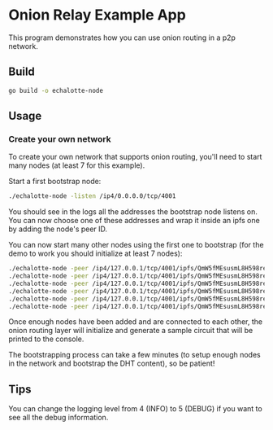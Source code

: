 # Onion Relay Example App

This program demonstrates how you can use onion routing in a p2p network.

## Build

```bash
go build -o echalotte-node
```

## Usage

### Create your own network

To create your own network that supports onion routing, you'll need to start
many nodes (at least 7 for this example).

Start a first bootstrap node:

```bash
./echalotte-node -listen /ip4/0.0.0.0/tcp/4001
```

You should see in the logs all the addresses the bootstrap node listens on.
You can now choose one of these addresses and wrap it inside an ipfs one by
adding the node's peer ID.

You can now start many other nodes using the first one to bootstrap (for the
demo to work you should initialize at least 7 nodes):

```bash
./echalotte-node -peer /ip4/127.0.0.1/tcp/4001/ipfs/QmW5fMEsusmL8H598reQgSCPmvv4UZ1Q5JeVArVvXSBqUh -listen /ip4/0.0.0.0/tcp/4002
./echalotte-node -peer /ip4/127.0.0.1/tcp/4001/ipfs/QmW5fMEsusmL8H598reQgSCPmvv4UZ1Q5JeVArVvXSBqUh -listen /ip4/0.0.0.0/tcp/4003
./echalotte-node -peer /ip4/127.0.0.1/tcp/4001/ipfs/QmW5fMEsusmL8H598reQgSCPmvv4UZ1Q5JeVArVvXSBqUh -listen /ip4/0.0.0.0/tcp/4004
./echalotte-node -peer /ip4/127.0.0.1/tcp/4001/ipfs/QmW5fMEsusmL8H598reQgSCPmvv4UZ1Q5JeVArVvXSBqUh -listen /ip4/0.0.0.0/tcp/4005
./echalotte-node -peer /ip4/127.0.0.1/tcp/4001/ipfs/QmW5fMEsusmL8H598reQgSCPmvv4UZ1Q5JeVArVvXSBqUh -listen /ip4/0.0.0.0/tcp/4006
./echalotte-node -peer /ip4/127.0.0.1/tcp/4001/ipfs/QmW5fMEsusmL8H598reQgSCPmvv4UZ1Q5JeVArVvXSBqUh -listen /ip4/0.0.0.0/tcp/4007
```

Once enough nodes have been added and are connected to each other, the onion
routing layer will initialize and generate a sample circuit that will be
printed to the console.

The bootstrapping process can take a few minutes (to setup enough nodes in the
network and bootstrap the DHT content), so be patient!

## Tips

You can change the logging level from 4 (INFO) to 5 (DEBUG) if you want to see
all the debug information.
